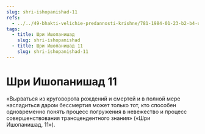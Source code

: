 ```yaml
---
slug: shri-ishopanishad-11
refs:
  - ../../49-bhakti-velichie-predannosti-krishne/781-1984-01-23-b2-b4-uchenoe-nevezhestvo.md
tags:
  - title: Шри Ишопанишад
    slug: shri-ishopanishad
  - title: Шри Ишопанишад 11
    slug: shri-ishopanishad-11
---
```


# Шри Ишопанишад 11

«Вырваться из круговорота рождений и смертей и в полной мере насладиться даром бессмертия может только тот, кто способен одновременно понять процесс погружения в невежество и процесс совершенствования трансцендентного знания» («Шри Ишопанишад, 11»).
